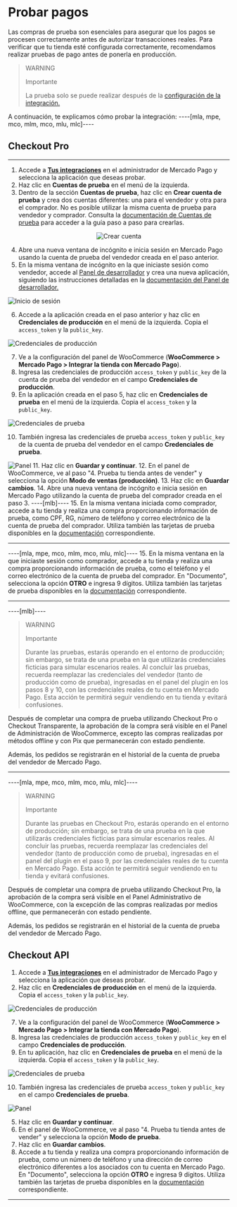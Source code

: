 # Probar pagos

Las compras de prueba son esenciales para asegurar que los pagos se procesen correctamente antes de autorizar transacciones reales. Para verificar que tu tienda esté configurada correctamente, recomendamos realizar pruebas de pago antes de ponerla en producción.

> WARNING
> 
> Importante
>
> La prueba solo se puede realizar después de la [configuración de la integración.](/developers/es/docs/woocommerce/integration-configuration/plugin-configuration)

A continuación, te explicamos cómo probar la integración:
----[mla, mpe, mco, mlm, mco, mlu, mlc]----
## Checkout Pro

------------
1. Accede a **[Tus integraciones](https://www.mercadopago[FAKER][URL][DOMAIN]/developers/panel/app)** en el administrador de Mercado Pago y selecciona la aplicación que deseas probar.
2. Haz clic en **Cuentas de prueba** en el menú de la izquierda.
3. Dentro de la sección **Cuentas de prueba**, haz clic en **Crear cuenta de prueba** y crea dos cuentas diferentes: una para el vendedor y otra para el comprador. No es posible utilizar la misma cuenta de prueba para vendedor y comprador. Consulta la [documentación de Cuentas de prueba](/developers/es/docs/shopify/additional-content/your-integrations/test/accounts) para acceder a la guía paso a paso para crearlas.

<center>

![Crear cuenta](/images/woocomerce/test-create-account-es.gif)

</center>

4. Abre una nueva ventana de incógnito e inicia sesión en Mercado Pago usando la cuenta de prueba del vendedor creada en el paso anterior.
5. En la misma ventana de incógnito en la que iniciaste sesión como vendedor, accede al [Panel de desarrollador](https://www.mercadopago[FAKER][URL][DOMAIN]/developers/panel/app) y crea una nueva aplicación, siguiendo las instrucciones detalladas en la [documentación del Panel de desarrollador.](/developers/pt/docs/woocommerce/additional-content/your-integrations/dashboard)

![Inicio de sesión](/images/woocomerce/test-login-esp.gif)

6. Accede a la aplicación creada en el paso anterior y haz clic en **Credenciales de producción** en el menú de la izquierda. Copia el `access_token` y la `public_key`.

![Credenciales de producción](/images/woocomerce/test-prod-credentials-es.png)

7. Ve a la configuración del panel de WooCommerce (**WooCommerce > Mercado Pago > Integrar la tienda con Mercado Pago**).
8. Ingresa las credenciales de producción `access_token` y `public_key` de la cuenta de prueba del vendedor en el campo **Credenciales de producción**.
9. En la aplicación creada en el paso 5, haz clic en **Credenciales de prueba** en el menú de la izquierda. Copia el `access_token` y la `public_key`.

![Credenciales de prueba](/images/woocomerce/test-test-credentials-es.png)

10. También ingresa las credenciales de prueba `access_token` y `public_key` de la cuenta de prueba del vendedor en el campo **Credenciales de prueba**.

![Panel](/images/woocomerce/test-woo-es.png)
11. Haz clic en **Guardar y continuar**.
12. En el panel de WooCommerce, ve al paso "4. Prueba tu tienda antes de vender" y selecciona la opción **Modo de ventas (producción)**.
13. Haz clic en **Guardar cambios**.
14. Abre una nueva ventana de incógnito e inicia sesión en Mercado Pago utilizando la cuenta de prueba del comprador creada en el paso 3.
----[mlb]----
15. En la misma ventana iniciada como comprador, accede a tu tienda y realiza una compra proporcionando información de prueba, como CPF, RG, número de teléfono y correo electrónico de la cuenta de prueba del comprador. Utiliza también las tarjetas de prueba disponibles en la [documentación](/developers/es/docs/woocommerce/additional-content/your-integrations/test/cards) correspondiente.

------------
----[mla, mpe, mco, mlm, mco, mlu, mlc]----
15. En la misma ventana en la que iniciaste sesión como comprador, accede a tu tienda y realiza una compra proporcionando información de prueba, como el teléfono y el correo electrónico de la cuenta de prueba del comprador. En "Documento", selecciona la opción **OTRO** e ingresa 9 dígitos. Utiliza también las tarjetas de prueba disponibles en la [documentación](/developers/es/docs/woocommerce/additional-content/your-integrations/test/cards) correspondiente.

------------
----[mlb]----
> WARNING
> 
> Importante
>
> Durante las pruebas, estarás operando en el entorno de producción; sin embargo, se trata de una prueba en la que utilizarás credenciales ficticias para simular escenarios reales. Al concluir las pruebas, recuerda reemplazar las credenciales del vendedor (tanto de producción como de prueba), ingresadas en el panel del plugin en los pasos 8 y 10, con las credenciales reales de tu cuenta en Mercado Pago. Esta acción te permitirá seguir vendiendo en tu tienda y evitará confusiones.

Después de completar una compra de prueba utilizando Checkout Pro o Checkout Transparente, la aprobación de la compra será visible en el Panel de Administración de WooCommerce, excepto las compras realizadas por métodos offline y con Pix que permanecerán con estado pendiente.

Además, los pedidos se registrarán en el historial de la cuenta de prueba del vendedor de Mercado Pago.

------------
----[mla, mpe, mco, mlm, mco, mlu, mlc]----
> WARNING
> 
> Importante
>
> Durante las pruebas en Checkout Pro, estarás operando en el entorno de producción; sin embargo, se trata de una prueba en la que utilizarás credenciales ficticias para simular escenarios reales. Al concluir las pruebas, recuerda reemplazar las credenciales del vendedor (tanto de producción como de prueba), ingresadas en el panel del plugin en el paso 9, por las credenciales reales de tu cuenta en Mercado Pago. Esta acción te permitirá seguir vendiendo en tu tienda y evitará confusiones.

Después de completar una compra de prueba utilizando Checkout Pro, la aprobación de la compra será visible en el Panel Administrativo de WooCommerce, con la excepción de las compras realizadas por medios offline, que permanecerán con estado pendiente.

Además, los pedidos se registrarán en el historial de la cuenta de prueba del vendedor de Mercado Pago.

## Checkout API

1. Accede a **[Tus integraciones](https://www.mercadopago[FAKER][URL][DOMAIN]/developers/panel/app)** en el administrador de Mercado Pago y selecciona la aplicación que deseas probar.
2. Haz clic en **Credenciales de producción** en el menú de la izquierda. Copia el `access_token` y la `public_key`.

![Credenciales de producción](/images/woocomerce/test-prod-credentials-es.png)

7. Ve a la configuración del panel de WooCommerce (**WooCommerce > Mercado Pago > Integrar la tienda con Mercado Pago**).
8. Ingresa las credenciales de producción `access_token` y `public_key` en el campo **Credenciales de producción**.
9. En tu aplicación, haz clic en **Credenciales de prueba** en el menú de la izquierda. Copia el `access_token` y la `public_key`.

![Credenciales de prueba](/images/woocomerce/test-test-credentials-es.png)

10. También ingresa las credenciales de prueba `access_token` y `public_key` en el campo **Credenciales de prueba**.

![Panel](/images/woocomerce/test-woo-es.png)

5. Haz clic en **Guardar y continuar**.
6. En el panel de WooCommerce, ve al paso "4. Prueba tu tienda antes de vender" y selecciona la opción **Modo de prueba**.
7. Haz clic en **Guardar cambios**.
8. Accede a tu tienda y realiza una compra proporcionando información de prueba, como un número de teléfono y una dirección de correo electrónico diferentes a los asociados con tu cuenta en Mercado Pago. En "Documento", selecciona la opción **OTRO** e ingresa 9 dígitos. Utiliza también las tarjetas de prueba disponibles en la [documentación](/developers/es/docs/woocommerce/additional-content/your-integrations/test/cards) correspondiente.

------------